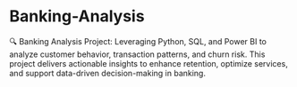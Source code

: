 # Banking-Analysis
🔍 Banking Analysis Project: Leveraging Python, SQL, and Power BI to analyze customer behavior, transaction patterns, and churn risk. This project delivers actionable insights to enhance retention, optimize services, and support data-driven decision-making in banking.
